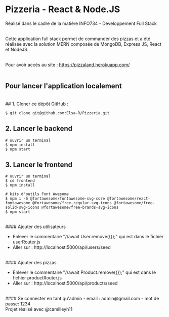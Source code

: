 # Pizzeria - React & Node.JS
Réalisé dans le cadre de la matière INFO734 - Développement Full Stack

<br/>
Cette application full stack permet de commander des pizzas et a été réalisée avec la solution MERN composée de MongoDB, Express JS, React et NodeJS.
<br/><br/>

Pour avoir accès au site : https://pizzaland.herokuapp.com/
<br/><br/>

## Pour lancer l'application localement
<br/>
## 1. Cloner ce dépôt GitHub : 

```
$ git clone git@github.com:Elsa-R/Pizzeria.git
```

## 2. Lancer le backend

```
# ouvrir un terminal
$ npm install
$ npm start
```

## 3. Lancer le frontend

```
# ouvrir un terminal
$ cd frontend
$ npm install

# kits d'outils Font Awesome
$ npm i -S @fortawesome/fontawesome-svg-core @fortawesome/react-fontawesome @fortawesome/free-regular-svg-icons @fortawesome/free-solid-svg-icons @fortawesome/free-brands-svg-icons
$ npm start
```
<br/>
#### Ajouter des utilisateurs

- Enlever le commentaire "//await User.remove({});" qui est dans le fichier userRouter.js
- Aller sur : http://localhost:5000/api/users/seed
<br/>
#### Ajouter des pizzas

- Enlever le commentaire "//await Product.remove({});" qui est dans le fichier productRouter.js
- Aller sur : http://localhost:5000/api/products/seed

<br/>
#### Se connecter en tant qu'admin
- email : admin@gmail.com
- mot de passe: 1234

<br/>
Projet réalisé avec @camilleyh11
